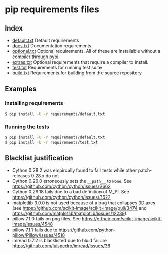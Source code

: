 # pip requirements files

## Index

- [default.txt](default.txt)
  Default requirements
- [docs.txt](docs.txt)
  Documentation requirements
- [optional.txt](optional.txt)
  Optional requirements. All of these are installable without a compiler through pypi.
- [extras.txt](extras.txt)
  Optional requirements that require a compiler to install.
- [test.txt](test.txt)
  Requirements for running test suite
- [build.txt](build.txt)
  Requirements for building from the source repository

## Examples

### Installing requirements

```bash
$ pip install -U -r requirements/default.txt
```

### Running the tests

```bash
$ pip install -U -r requirements/default.txt
$ pip install -U -r requirements/test.txt
```

## Blacklist justification

* Cython 0.28.2 was empircally found to fail tests while other patch-releases 0.28.x do not
* Cython 0.29.0 erroneously sets the `__path__` to `None`. See https://github.com/cython/cython/issues/2662
* Cython 0.29.18 fails due to a bad definition of M_PI. See https://github.com/cython/cython/issues/3622
* matplotlib 3.0.0 is not used because of a bug that collapses 3D axes (see https://github.com/scikit-image/scikit-image/pull/3474 and https://github.com/matplotlib/matplotlib/issues/12239).
* pillow 7.1.0 fails on png files, See https://github.com/scikit-image/scikit-image/issues/4548
* pillow 7.1.1 fails due to https://github.com/python-pillow/Pillow/issues/4518
* imread 0.7.2 is blacklisted due to bluid failure https://github.com/luispedro/imread/issues/36

